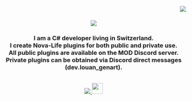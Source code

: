 <img align="right" src="https://visitor-badge.laobi.icu/badge?page_id=Laskavec.Laskavec" />

<h1 align="center">
    <img src="https://readme-typing-svg.herokuapp.com/?font=Righteous&size=35&center=true&vCenter=true&width=500&height=70&duration=4000&lines=Hii!;+I+am+Louan+Genart!;" />
</h1>
<h3 align="center">
    I am a C# developer living in Switzerland.<br>
    I create Nova-Life plugins for both public and private use.<br>
    All public plugins are available on the MOD Discord server.<br>
    Private plugins can be obtained via Discord direct messages (dev.louan_genart).
</h3>
<br/>

<div align="center"> 
  <a href="mailto:dev.team.avecart.design@gmail.com">
    <img src="https://img.shields.io/badge/Gmail-333333?style=for-the-badge&logo=gmail&logoColor=red" />
  </a>
  <a href="https://buymeacoffee.com/dev_louan" target="_blank">
    <img style='border:0px;height:30px;' src="https://storage.ko-fi.com/cdn/kofi1.png?v=3" target="_blank" />
  </a>
</div>
